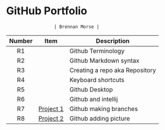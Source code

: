 #    GitHub Portfolio

                      | Brennan Morse | 



| Number | Item                                                                                                                                                   | Description |
| :----: |--------------------------------------------------------------------------------------------------------------------------------------------------------| ----------- |
| R1| [](https://docs.github.com/en/get-started/quickstart/github-glossary)                                                                                  |Github Terminology|
| R2| [](https://docs.github.com/en/get-started/writing-on-github/getting-started-with-writing-and-formatting-on-github/basic-writing-and-formatting-syntax) |Github Markdown syntax|
| R3| [](https://docs.github.com/en/get-started/quickstart/create-a-repo)                                                                                    |Creating a repo aka Repository|
| R4| [](https://docs.github.com/en/desktop/installing-and-configuring-github-desktop/overview/keyboard-shortcuts)                                           |Keyboard shortcuts|
| R5| [](https://docs.github.com/en/desktop/installing-and-configuring-github-desktop/overview/getting-started-with-github-desktop)                          |Github Desktop|
| R6| [](https://www.jetbrains.com/help/idea/github.html#register-account)                                                                                   |Github and intellij|
| R7| [Project 1](https://github.com/FieryFoxed/Github-Portfolio/blob/main/Project%20Number%20One/Project1.java)                                                                              |Github making branches|
| R8| [Project 2](https://github.com/FieryFoxed/Github-Portfolio/tree/main/Project%20Number%20Two)                                                           |Github adding picture|